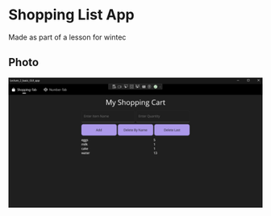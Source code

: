 # Shopping List App
Made as part of a lesson for wintec
## Photo
![alt text](https://raw.githubusercontent.com/Dunvantkai/Shopping-Cart-GUI-app/refs/heads/master/Photos/Screenshot.png)
